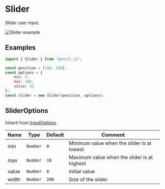 # Slider

Slider user input.

![Slider example](../../../media/examples/slider.png)


## Examples

```js
import { Slider } from "pencil.js";

const position = [100, 200];
const options = {
    min: 0,
    max: 100,
    value: 42
};
const slider = new Slider(position, options);
```


## SliderOptions
Inherit from [InputOptions](../input/readme.md#inputoptions).

| Name  | Type     | Default | Comment                                     |
|-------|----------|---------|---------------------------------------------|
| min   | `Number` | `0`     | Minimum value when the slider is at lowest  |
| max   | `Number` | `10`    | Maximum value when the slider is at highest |
| value | `Number` | `0`     | Initial value                               |
| width | `Number` | `200`   | Size of the slider                          |
